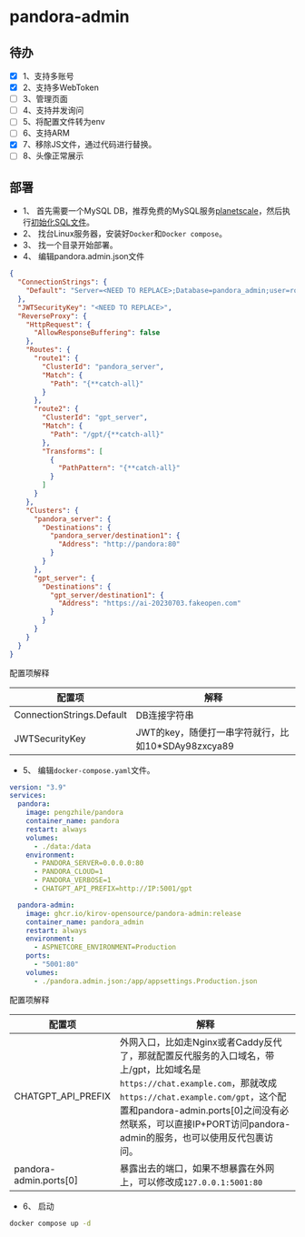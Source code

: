 # pandora-admin

## 待办

- [x] 1、支持多账号
- [x] 2、支持多WebToken
- [ ] 3、管理页面
- [ ] 4、支持并发询问
- [ ] 5、将配置文件转为env
- [ ] 6、支持ARM
- [x] 7、移除JS文件，通过代码进行替换。
- [ ] 8、头像正常展示

## 部署
* 1、 首先需要一个MySQL DB，推荐免费的MySQL服务[planetscale](https://app.planetscale.com/)，然后执行[初始化SQL文件](Initial.sql)。
* 2、 找台Linux服务器，安装好`Docker`和`Docker compose`。
* 3、 找一个目录开始部署。
* 4、 编辑pandora.admin.json文件
  
```json
{
  "ConnectionStrings": {
    "Default": "Server=<NEED TO REPLACE>;Database=pandora_admin;user=root;password=password;",
  },
  "JWTSecurityKey": "<NEED TO REPLACE>",
  "ReverseProxy": {
    "HttpRequest": {
      "AllowResponseBuffering": false
    },
    "Routes": {
      "route1": {
        "ClusterId": "pandora_server",
        "Match": {
          "Path": "{**catch-all}"
        }
      },
      "route2": {
        "ClusterId": "gpt_server",
        "Match": {
          "Path": "/gpt/{**catch-all}"
        },
        "Transforms": [
          {
            "PathPattern": "{**catch-all}"
          }
        ]
      }
    },
    "Clusters": {
      "pandora_server": {
        "Destinations": {
          "pandora_server/destination1": {
            "Address": "http://pandora:80"
          }
        }
      },
      "gpt_server": {
        "Destinations": {
          "gpt_server/destination1": {
            "Address": "https://ai-20230703.fakeopen.com"
          }
        }
      }
    }
  }
}
```

配置项解释

|配置项|解释|
|---|-----|
|ConnectionStrings.Default|DB连接字符串|
|JWTSecurityKey|JWT的key，随便打一串字符就行，比如10*SDAy98zxcya89|

* 5、 编辑`docker-compose.yaml`文件。

```yaml
version: "3.9"
services:
  pandora:
    image: pengzhile/pandora
    container_name: pandora
    restart: always
    volumes:
      - ./data:/data
    environment:
      - PANDORA_SERVER=0.0.0.0:80
      - PANDORA_CLOUD=1
      - PANDORA_VERBOSE=1
      - CHATGPT_API_PREFIX=http://IP:5001/gpt

  pandora-admin:
    image: ghcr.io/kirov-opensource/pandora-admin:release
    container_name: pandora_admin
    restart: always
    environment:
      - ASPNETCORE_ENVIRONMENT=Production
    ports:
      - "5001:80"
    volumes:
      - ./pandora.admin.json:/app/appsettings.Production.json
```

配置项解释

|配置项|解释|
|---|-----|
|CHATGPT_API_PREFIX|外网入口，比如走Nginx或者Caddy反代了，那就配置反代服务的入口域名，带上/gpt，比如域名是`https://chat.example.com`，那就改成`https://chat.example.com/gpt`，这个配置和pandora-admin.ports\[0\]之间没有必然联系，可以直接IP+PORT访问pandora-admin的服务，也可以使用反代包裹访问。|
|pandora-admin.ports\[0\]|暴露出去的端口，如果不想暴露在外网上，可以修改成`127.0.0.1:5001:80`|

* 6、 启动
```bash
docker compose up -d
```
